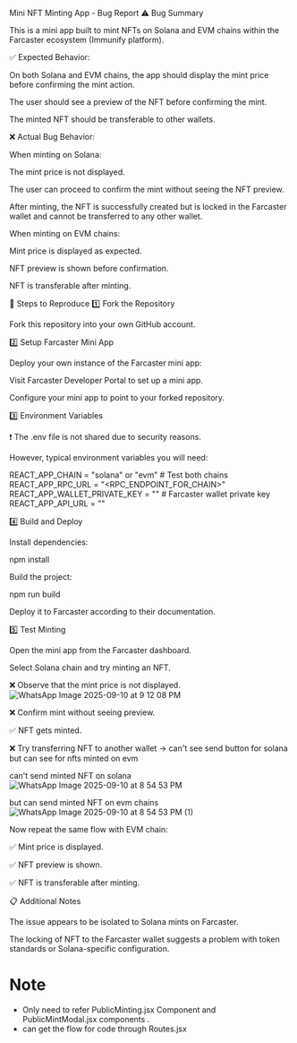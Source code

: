Mini NFT Minting App - Bug Report
⚠️ Bug Summary

This is a mini app built to mint NFTs on Solana and EVM chains within the Farcaster ecosystem (Immunify platform).

✅ Expected Behavior:

On both Solana and EVM chains, the app should display the mint price before confirming the mint action.

The user should see a preview of the NFT before confirming the mint.

The minted NFT should be transferable to other wallets.

❌ Actual Bug Behavior:

When minting on Solana:

The mint price is not displayed.

The user can proceed to confirm the mint without seeing the NFT preview.

After minting, the NFT is successfully created but is locked in the Farcaster wallet and cannot be transferred to any other wallet.

When minting on EVM chains:

Mint price is displayed as expected.

NFT preview is shown before confirmation.

NFT is transferable after minting.

🚀 Steps to Reproduce
1️⃣ Fork the Repository

Fork this repository into your own GitHub account.

2️⃣ Setup Farcaster Mini App

Deploy your own instance of the Farcaster mini app:

Visit Farcaster Developer Portal
 to set up a mini app.

Configure your mini app to point to your forked repository.

3️⃣ Environment Variables

❗️ The .env file is not shared due to security reasons.

However, typical environment variables you will need:

REACT_APP_CHAIN = "solana" or "evm"  # Test both chains
REACT_APP_RPC_URL = "<RPC_ENDPOINT_FOR_CHAIN>"
REACT_APP_WALLET_PRIVATE_KEY = "<Your Private Key>" # Farcaster wallet private key
REACT_APP_API_URL = "<Farcaster API URL>"

4️⃣ Build and Deploy

Install dependencies:

npm install


Build the project:

npm run build


Deploy it to Farcaster according to their documentation.

5️⃣ Test Minting

Open the mini app from the Farcaster dashboard.

Select Solana chain and try minting an NFT.

❌ Observe that the mint price is not displayed.
![WhatsApp Image 2025-09-10 at 9 12 08 PM](https://github.com/user-attachments/assets/6ecff610-802d-4798-88e5-c4c32e8fdf69)

❌ Confirm mint without seeing preview.

✅ NFT gets minted.

❌ Try transferring NFT to another wallet → can't see send button for solana but can see for nfts minted on evm

can't send minted NFT on solana
![WhatsApp Image 2025-09-10 at 8 54 53 PM](https://github.com/user-attachments/assets/037e6b6c-8615-433a-b52d-335039f22395)

but can send minted NFT on evm chains
![WhatsApp Image 2025-09-10 at 8 54 53 PM (1)](https://github.com/user-attachments/assets/4d248566-175a-40b0-855a-2dde5e72b901)




Now repeat the same flow with EVM chain:

✅ Mint price is displayed.

✅ NFT preview is shown.

✅ NFT is transferable after minting.

📋 Additional Notes

The issue appears to be isolated to Solana mints on Farcaster.

The locking of NFT to the Farcaster wallet suggests a problem with token standards or Solana-specific configuration.

# Note
- Only need to refer PublicMinting.jsx Component and PublicMintModal.jsx components . 
- can get the flow for code through Routes.jsx
